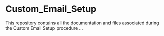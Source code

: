 # Custom_Email_Setup
This repository contains all the documentation and files associated during the Custom Email Setup procedure ...
